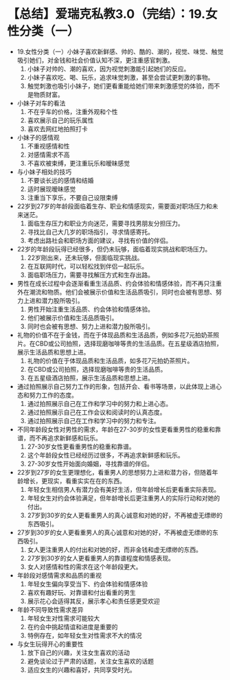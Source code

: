# 【总结】爱瑞克私教3.0（完结）：19.女性分类（一）

-   19.女性分类（一）小妹子喜欢新鲜感、帅的、酷的、潮的，视觉、味觉、触觉吸引她们，对金钱和社会价值认知不深，更注重感官刺激。
    1.  小妹子对帅的、潮的喜欢，因为视觉刺激能引起她们的反应。
    2.  小妹子喜欢吃、喝、玩乐，追求味觉刺激，甚至会尝试更刺激的事物。
    3.  触觉刺激也吸引小妹子，她们更看重能给她们带来刺激感觉的体验，而不是物质财富。
-   小妹子对车的看法
    1.  不在乎车的价格，注重外观和个性
    2.  喜欢展示自己的玩乐属性
    3.  喜欢去网红地拍照打卡
-   小妹子的感情观
    1.  不重视感情和性
    2.  对感情需求不高
    3.  不喜欢被束缚，更注重玩乐和暧昧感觉
-   与小妹子相处的技巧
    1.  不要谈长远的感情和结婚
    2.  适时展现暧昧感觉
    3.  注重当下享乐，不要自己设限束缚
-   22岁到27岁的年龄段面临着生存、职业和情感现实，需要面对职场压力和未来迷茫。
    1.  面临生存压力和职业方向迷茫，需要寻找男朋友分担压力。
    2.  寻找比自己大几岁的职场指引，寻求情感寄托。
    3.  考虑出路社会和职场方面的建议，寻找有价值的伴侣。
-   22岁的年龄段玩得已经很多，但仍未玩够，面临着现实挑战和职场压力。
    1.  22岁刚出来，还未玩够，但面临现实挑战。
    2.  在互联网时代，可以轻松找到伴侣一起玩乐。
    3.  面临职场压力，需要寻找解压方式和生存出路。
-   男性在成长过程中会逐渐看重生活品质、约会体验和情感体验，而不再只注重外在潮流和物质。他们会被展示价值和生活品质吸引，同时也会被有思想、努力上进和潜力股所吸引。
    1.  男性开始注重生活品质、约会体验和情感体验。
    2.  他们被展示价值和生活品质吸引。
    3.  同时也会被有思想、努力上进和潜力股所吸引。
-   礼物的价值不在于金钱，而在于体现品质和生活品质，例如多花7元拍奶茶照片。在CBD或公司拍照，选择现磨咖啡等贵的生活品质。在五星级酒店拍照，展示生活品质和思想上进。
    1.  礼物的价值在于体现品质和生活品质，如多花7元拍奶茶照片。
    2.  在CBD或公司拍照，选择现磨咖啡等贵的生活品质。
    3.  在五星级酒店拍照，展示生活品质和思想上进。
-   通过拍照展示自己努力工作的形象，包括开会、看书等场景，以此体现上进心态和努力工作的态度。
    1.  通过拍照展示自己在工作和学习中的努力和上进心态。
    2.  通过拍照展示自己在工作会议和阅读时的认真态度。
    3.  通过拍照展示自己在工作和学习中的努力和专注。
-   不同年龄段女性对男性的需求，年龄在27-30岁的女性更看重男性的稳重和靠谱，而不再追求新鲜感和玩乐。
    1.  27-30岁女性更看重男性的稳重和靠谱。
    2.  这个年龄段女性已经经历过很多，不再追求新鲜感和玩乐。
    3.  27-30岁女性开始面向婚姻，寻找靠谱的伴侣。
-   22岁到27岁的女生更理想化，看重男人的思想努力上进和潜力谷，但随着年龄增长，更现实，看重实实在在的东西。
    1.  年轻女生相信男人有潜力会有美好生活，但年龄增长后更看重实际表现。
    2.  年轻女生对约会体验满足，但年龄增长后更注重男人的实际行动和对她的付出。
    3.  27岁到30岁的女人更看重男人的真心诚意和对她的好，不再被虚无缥缈的东西吸引。
-   27岁到30岁的女人更看重男人的真心诚意和对她的好，不再被虚无缥缈的东西吸引。
    1.  女人更注重男人的付出和对她的好，而非金钱和虚无缥缈的东西。
    2.  27岁到30岁的女人更看重男人的靠谱程度和情感表现。
    3.  女人对感情和性的需求在这个年龄段更大。
-   年龄段对感情需求和品质的重视
    1.  年轻女生偏向享受当下、约会体验和情感体验
    2.  喜欢有趣好玩、对靠谱和付出看重的男生
    3.  展示花心会适得其反，展示孝心和责任感更受欢迎
-   年龄不同导致性需求差异
    1.  年轻女生对性需求可能较大
    2.  在约会中挑起情谊和进度是重要的
    3.  特例存在，如年轻女生对性需求不大的情况
-   与女生玩得开心的重要性
    1.  放下自己的兴趣，关注女生喜欢的活动
    2.  避免谈论过于严肃的话题，关注女生喜欢的话题
    3.  适应女生的兴趣和喜好，共同享受时光。